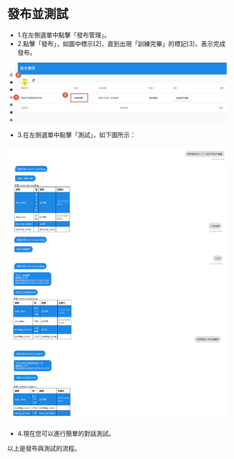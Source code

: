 # 發布並測試

- 1.在左側選單中點擊「發布管理」。
- 2.點擊「發布」，如圖中標示[2]，直到出現「訓練完畢」的標記[3]，表示完成發布。

![](../../../../../../images/tw/intro-025.png)

- 3.在左側選單中點擊「測試」，如下圖所示：

![](../../../../../../images/tw/intro-026.png)

- 4.現在您可以進行簡單的對話測試。

以上是發布與測試的流程。